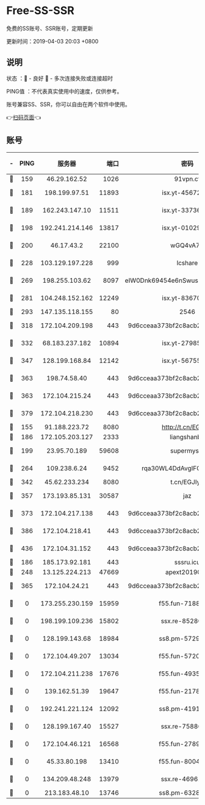 # Free-SS-SSR

免费的SS账号、SSR账号，定期更新

更新时间：2019-04-03 20:03 +0800

## 说明

状态     ：🙂 - 良好 🙁 - 多次连接失败或连接超时

PING值   ：不代表真实使用中的速度，仅供参考。

账号兼容SS、SSR，你可以自由在两个软件中使用。

👉[扫码页面](https://liesauer.github.io/Free-SS-SSR/)👈

## 账号

|-|PING|服务器|端口|密码|加密方式|区域|
|:----:|:----:|:-----:|-----:|:----:|:----:|:----:|
|🙂|159|46.29.162.52|1026|91vpn.cf|rc4-md5|RU|
|🙂|181|198.199.97.51|11893|isx.yt-45672617|aes-256-cfb|US|
|🙂|189|162.243.147.10|11511|isx.yt-33736673|aes-256-cfb|US|
|🙂|198|192.241.214.146|13817|isx.yt-01029416|aes-256-cfb|US|
|🙂|200|46.17.43.2|22100|wGQ4vA7D|aes-256-gcm|RU|
|🙂|228|103.129.197.228|999|lcshare|aes-256-cfb|US|
|🙂|269|198.255.103.62|8097|eIW0Dnk69454e6nSwuspv9DmS201tQ0D|aes-256-cfb|US|
|🙂|281|104.248.152.162|12249|isx.yt-83670895|aes-256-cfb|SG|
|🙂|293|147.135.118.155|80|2546|chacha20|US|
|🙂|318|172.104.209.198|443|9d6cceaa373bf2c8acb22e60b6a58be6|aes-256-cfb|US|
|🙂|332|68.183.237.182|10894|isx.yt-27985079|aes-256-cfb|SG|
|🙂|347|128.199.168.84|12142|isx.yt-56755881|aes-256-cfb|SG|
|🙂|363|198.74.58.40|443|9d6cceaa373bf2c8acb22e60b6a58be6|aes-256-cfb|US|
|🙂|363|172.104.215.24|443|9d6cceaa373bf2c8acb22e60b6a58be6|aes-256-cfb|US|
|🙂|379|172.104.218.230|443|9d6cceaa373bf2c8acb22e60b6a58be6|aes-256-cfb|US|
|🙂|155|91.188.223.72|8080|http://t.cn/EGJIyrl|rc4-md5|RU|
|🙂|186|172.105.203.127|2333|liangshanbo|chacha20|JP|
|🙂|199|23.95.70.189|59608|supermyssr|chacha20-ietf|US|
|🙂|264|109.238.6.24|9452|rqa30WL4DdAvgIFG6Fs3znzTa|aes-256-cfb|FR|
|🙂|342|45.62.233.234|8080|t.cn/EGJIyrl|rc4-md5|CA|
|🙂|357|173.193.85.131|30587|jaz|aes-256-cfb|US|
|🙂|373|172.104.217.138|443|9d6cceaa373bf2c8acb22e60b6a58be6|aes-256-cfb|US|
|🙂|386|172.104.218.41|443|9d6cceaa373bf2c8acb22e60b6a58be6|aes-256-cfb|US|
|🙂|436|172.104.31.152|443|9d6cceaa373bf2c8acb22e60b6a58be6|aes-256-cfb|US|
|🙁|186|185.173.92.181|443|sssru.icu|rc4-md5|RU|
|🙁|248|13.125.224.213|47669|apext2019001|chacha20|KR|
|🙁|365|172.104.24.21|443|9d6cceaa373bf2c8acb22e60b6a58be6|aes-256-cfb|US|
|🙁|0|173.255.230.159|15959|f55.fun-71881782|aes-256-cfb|US|
|🙁|0|198.199.109.236|15802|ssx.re-85280053|aes-256-cfb|US|
|🙁|0|128.199.143.68|18984|ss8.pm-57296446|aes-256-cfb|SG|
|🙁|0|172.104.49.207|13034|f55.fun-57205001|aes-256-cfb|SG|
|🙁|0|172.104.211.238|17676|f55.fun-49358737|aes-256-cfb|US|
|🙁|0|139.162.51.39|19647|f55.fun-21784781|aes-256-cfb|SG|
|🙁|0|192.241.221.124|12092|ss8.pm-41911201|aes-256-cfb|US|
|🙁|0|128.199.167.40|15527|ssx.re-75886099|aes-256-cfb|SG|
|🙁|0|172.104.46.121|16568|f55.fun-27893685|aes-256-cfb|SG|
|🙁|0|45.33.80.198|13410|f55.fun-80042240|aes-256-cfb|US|
|🙁|0|134.209.48.248|13979|ssx.re-46961162|aes-256-cfb|US|
|🙁|0|213.183.48.10|13746|ss8.pm-63283999|rc4-md5|RU|
